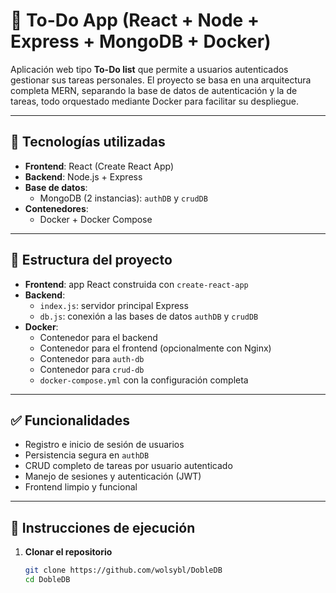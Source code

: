 # 📝 To-Do App (React + Node + Express + MongoDB + Docker)

Aplicación web tipo **To-Do list** que permite a usuarios autenticados gestionar sus tareas personales. El proyecto se basa en una arquitectura completa MERN, separando la base de datos de autenticación y la de tareas, todo orquestado mediante Docker para facilitar su despliegue.

---

## 🚀 Tecnologías utilizadas

- **Frontend**: React (Create React App)
- **Backend**: Node.js + Express
- **Base de datos**:
  - MongoDB (2 instancias): `authDB` y `crudDB`
- **Contenedores**:
  - Docker + Docker Compose

---

## 📁 Estructura del proyecto

- **Frontend**: app React construida con `create-react-app`
- **Backend**:
  - `index.js`: servidor principal Express
  - `db.js`: conexión a las bases de datos `authDB` y `crudDB`
- **Docker**:
  - Contenedor para el backend
  - Contenedor para el frontend (opcionalmente con Nginx)
  - Contenedor para `auth-db`
  - Contenedor para `crud-db`
  - `docker-compose.yml` con la configuración completa

---

## ✅ Funcionalidades

- Registro e inicio de sesión de usuarios
- Persistencia segura en `authDB`
- CRUD completo de tareas por usuario autenticado
- Manejo de sesiones y autenticación (JWT)
- Frontend limpio y funcional

---

## 🧪 Instrucciones de ejecución

1. **Clonar el repositorio**  
   ```bash
   git clone https://github.com/wolsybl/DobleDB
   cd DobleDB
